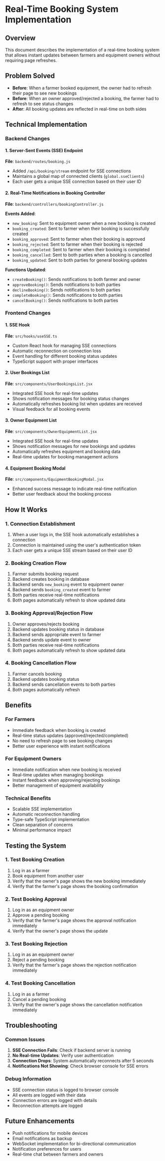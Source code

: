# Real-Time Booking System Implementation

## Overview
This document describes the implementation of a real-time booking system that allows instant updates between farmers and equipment owners without requiring page refreshes.

## Problem Solved
- **Before**: When a farmer booked equipment, the owner had to refresh their page to see new bookings
- **Before**: When an owner approved/rejected a booking, the farmer had to refresh to see status changes
- **After**: All booking updates are reflected in real-time on both sides

## Technical Implementation

### Backend Changes

#### 1. Server-Sent Events (SSE) Endpoint
**File**: `backend/routes/booking.js`
- Added `/api/booking/stream` endpoint for SSE connections
- Maintains a global map of connected clients (`global.sseClients`)
- Each user gets a unique SSE connection based on their user ID

#### 2. Real-Time Notifications in Booking Controller
**File**: `backend/controllers/bookingController.js`

**Events Added**:
- `new_booking`: Sent to equipment owner when a new booking is created
- `booking_created`: Sent to farmer when their booking is successfully created
- `booking_approved`: Sent to farmer when their booking is approved
- `booking_rejected`: Sent to farmer when their booking is rejected
- `booking_completed`: Sent to farmer when their booking is completed
- `booking_cancelled`: Sent to both parties when a booking is cancelled
- `booking_updated`: Sent to both parties for general booking updates

**Functions Updated**:
- `createBooking()`: Sends notifications to both farmer and owner
- `approveBooking()`: Sends notifications to both parties
- `declineBooking()`: Sends notifications to both parties
- `completeBooking()`: Sends notifications to both parties
- `cancelBooking()`: Sends notifications to both parties

### Frontend Changes

#### 1. SSE Hook
**File**: `src/hooks/useSSE.ts`
- Custom React hook for managing SSE connections
- Automatic reconnection on connection loss
- Event handling for different booking status updates
- TypeScript support with proper interfaces

#### 2. User Bookings List
**File**: `src/components/UserBookingsList.jsx`
- Integrated SSE hook for real-time updates
- Shows notification messages for booking status changes
- Automatically refreshes booking list when updates are received
- Visual feedback for all booking events

#### 3. Owner Equipment List
**File**: `src/components/OwnerEquipmentList.jsx`
- Integrated SSE hook for real-time updates
- Shows notification messages for new bookings and updates
- Automatically refreshes equipment and booking data
- Real-time updates for booking management actions

#### 4. Equipment Booking Modal
**File**: `src/components/EquipmentBookingModal.jsx`
- Enhanced success message to indicate real-time notification
- Better user feedback about the booking process

## How It Works

### 1. Connection Establishment
1. When a user logs in, the SSE hook automatically establishes a connection
2. Connection is maintained using the user's authentication token
3. Each user gets a unique SSE stream based on their user ID

### 2. Booking Creation Flow
1. Farmer submits booking request
2. Backend creates booking in database
3. Backend sends `new_booking` event to equipment owner
4. Backend sends `booking_created` event to farmer
5. Both parties receive real-time notifications
6. Both pages automatically refresh to show updated data

### 3. Booking Approval/Rejection Flow
1. Owner approves/rejects booking
2. Backend updates booking status in database
3. Backend sends appropriate event to farmer
4. Backend sends update event to owner
5. Both parties receive real-time notifications
6. Both pages automatically refresh to show updated data

### 4. Booking Cancellation Flow
1. Farmer cancels booking
2. Backend updates booking status
3. Backend sends cancellation events to both parties
4. Both pages automatically refresh

## Benefits

### For Farmers
- Immediate feedback when booking is created
- Real-time status updates (approved/rejected/completed)
- No need to refresh page to see booking changes
- Better user experience with instant notifications

### For Equipment Owners
- Immediate notification when new booking is received
- Real-time updates when managing bookings
- Instant feedback when approving/rejecting bookings
- Better management of equipment availability

### Technical Benefits
- Scalable SSE implementation
- Automatic reconnection handling
- Type-safe TypeScript implementation
- Clean separation of concerns
- Minimal performance impact

## Testing the System

### 1. Test Booking Creation
1. Log in as a farmer
2. Book equipment from another user
3. Verify that the owner's page shows the new booking immediately
4. Verify that the farmer's page shows the booking confirmation

### 2. Test Booking Approval
1. Log in as an equipment owner
2. Approve a pending booking
3. Verify that the farmer's page shows the approval notification immediately
4. Verify that the owner's page shows the update

### 3. Test Booking Rejection
1. Log in as an equipment owner
2. Reject a pending booking
3. Verify that the farmer's page shows the rejection notification immediately

### 4. Test Booking Cancellation
1. Log in as a farmer
2. Cancel a pending booking
3. Verify that the owner's page shows the cancellation notification immediately

## Troubleshooting

### Common Issues
1. **SSE Connection Fails**: Check if backend server is running
2. **No Real-time Updates**: Verify user authentication
3. **Connection Drops**: System automatically reconnects after 5 seconds
4. **Notifications Not Showing**: Check browser console for SSE errors

### Debug Information
- SSE connection status is logged to browser console
- All events are logged with their data
- Connection errors are logged with details
- Reconnection attempts are logged

## Future Enhancements
- Push notifications for mobile devices
- Email notifications as backup
- WebSocket implementation for bi-directional communication
- Notification preferences for users
- Real-time chat between farmers and owners 